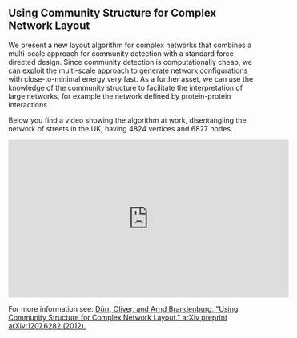## Using Community Structure for Complex Network Layout


We present a new layout algorithm for complex networks that combines a
multi-scale approach for community detection with a standard force-directed
design. Since community detection is computationally cheap, we can exploit the
multi-scale approach to generate network configurations with close-to-minimal
energy very fast. As a further asset, we can use the knowledge of the community
structure to facilitate the interpretation of large networks, for example the
network defined by protein-protein interactions.

Below you find a video showing the algorithm at work, disentangling the network of streets in the UK, having 4824 vertices and 6827 nodes.

<iframe width="560" height="315" src="https://www.youtube.com/embed/J_wkNESO65k" frameborder="0" allowfullscreen></iframe>


For more information see: [Dürr, Oliver, and Arnd Brandenburg. "Using Community Structure for Complex Network Layout." arXiv preprint arXiv:1207.6282 (2012).](https://www.researchgate.net/publication/230568931_Using_Community_Structure_for_Complex_Network_Layout)
